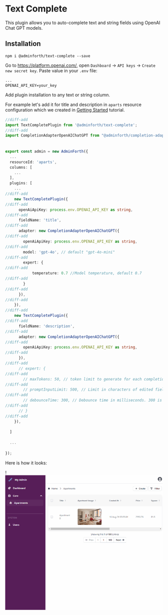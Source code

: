 # Text Complete

This plugin allows you to auto-complete text and string fields using OpenAI Chat GPT models.

## Installation

```
npm i @adminforth/text-complete --save
```

Go to https://platform.openai.com/, open `Dashboard` -> `API keys` -> `Create new secret key`. Paste value in your `.env` file:

```env title=.env
...
OPENAI_API_KEY=your_key
```

Add plugin installation to any text or string column.

For example let's add it for title and description in `aparts` resource configuration which we created in [Getting Started](../001-gettingStarted.md) tutorial.

```ts title="./resources/apartments.ts"
//diff-add
import TextCompletePlugin from '@adminforth/text-complete';
//diff-add
import CompletionAdapterOpenAIChatGPT from "@adminforth/completion-adapter-open-ai-chat-gpt";


export const admin = new AdminForth({
  ...
  resourceId: 'aparts',
  columns: [
    ...
  ],
  plugins: [
    ...
//diff-add
    new TextCompletePlugin({
//diff-add
      openAiApiKey: process.env.OPENAI_API_KEY as string,
//diff-add
      fieldName: 'title',
//diff-add
      adapter: new CompletionAdapterOpenAIChatGPT({
//diff-add
        openAiApiKey: process.env.OPENAI_API_KEY as string,
//diff-add
        model: 'gpt-4o', // default "gpt-4o-mini"
//diff-add
        expert: {
//diff-add
            temperature: 0.7 //Model temperature, default 0.7
//diff-add
        }
//diff-add
      }),
//diff-add
    }),
//diff-add
    new TextCompletePlugin({
//diff-add
      fieldName: 'description',
//diff-add
      adapter: new CompletionAdapterOpenAIChatGPT({
//diff-add
        openAiApiKey: process.env.OPENAI_API_KEY as string,
//diff-add
      }),
//diff-add
      // expert: {
//diff-add
        // maxTokens: 50, // token limit to generate for each completion. 50 is default
//diff-add
        // promptInputLimit: 500, // Limit in characters of edited field to be passed to Model. 500 is default value
//diff-add
        // debounceTime: 300, // Debounce time in milliseconds. 300 is default value
//diff-add
      // }
//diff-add
    }),

  ]

  ...

});
```

Here is how it looks:

!![alt text](dashboard_test2.gif)
